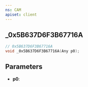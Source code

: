 ```yaml
---
ns: CAM
apiset: client
---
```

## _0x5B637D6F3B67716A

```c
// 0x5B637D6F3B67716A
void _0x5B637D6F3B67716A(Any p0);
```


## Parameters
* **p0**: